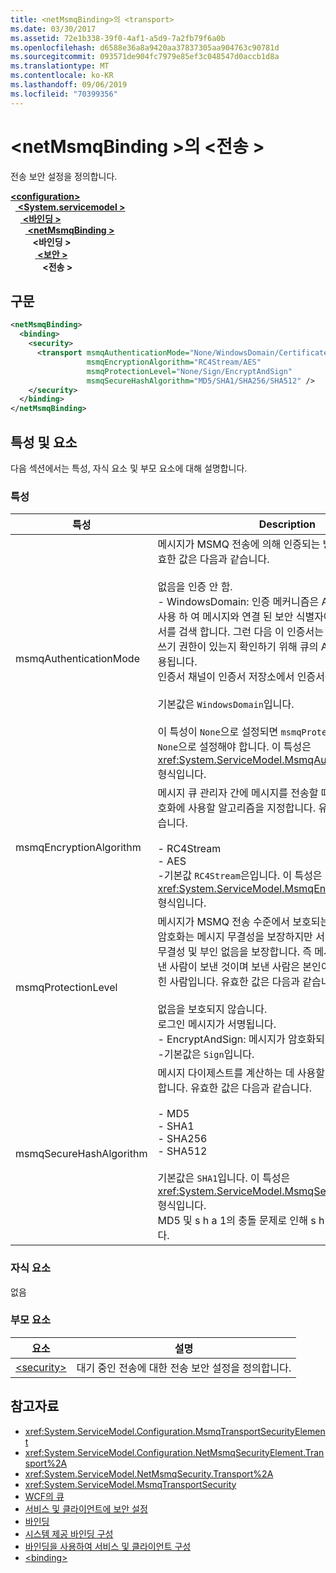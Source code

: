 ```yaml
---
title: <netMsmqBinding>의 <transport>
ms.date: 03/30/2017
ms.assetid: 72e1b338-39f0-4af1-a5d9-7a2fb79f6a0b
ms.openlocfilehash: d6588e36a8a9420aa37837305aa904763c90781d
ms.sourcegitcommit: 093571de904fc7979e85ef3c048547d0accb1d8a
ms.translationtype: MT
ms.contentlocale: ko-KR
ms.lasthandoff: 09/06/2019
ms.locfileid: "70399356"
---
```

# <a name="transport-of-netmsmqbinding"></a>\<netMsmqBinding >의 \<전송 >
전송 보안 설정을 정의합니다.  
  
[ **\<configuration>** ](../configuration-element.md)\
&nbsp;&nbsp;[ **\<System.servicemodel >** ](system-servicemodel.md)\
&nbsp;&nbsp;&nbsp;&nbsp;[ **\<바인딩 >** ](bindings.md)\
&nbsp;&nbsp;&nbsp;&nbsp;&nbsp;&nbsp;[ **\<netMsmqBinding >** ](netmsmqbinding.md)\
&nbsp;&nbsp;&nbsp;&nbsp;&nbsp;&nbsp;&nbsp;&nbsp; **\<바인딩 >** \
&nbsp;&nbsp;&nbsp;&nbsp;&nbsp;&nbsp;&nbsp;&nbsp;&nbsp;&nbsp;[ **\<보안 >** ](security-of-netmsmqbinding.md)\
&nbsp;&nbsp;&nbsp;&nbsp;&nbsp;&nbsp;&nbsp;&nbsp;&nbsp;&nbsp;&nbsp;&nbsp; **\<전송 >**  
  
## <a name="syntax"></a>구문  
  
```xml  
<netMsmqBinding>
  <binding>
    <security>
      <transport msmqAuthenticationMode="None/WindowsDomain/Certificate"
                 msmqEncryptionAlgorithm="RC4Stream/AES"
                 msmqProtectionLevel="None/Sign/EncryptAndSign"
                 msmqSecureHashAlgorithm="MD5/SHA1/SHA256/SHA512" />
    </security>
  </binding>
</netMsmqBinding>
```  
  
## <a name="attributes-and-elements"></a>특성 및 요소  
 다음 섹션에서는 특성, 자식 요소 및 부모 요소에 대해 설명합니다.  
  
### <a name="attributes"></a>특성  
  
|특성|Description|  
|---------------|-----------------|  
|msmqAuthenticationMode|메시지가 MSMQ 전송에 의해 인증되는 방법을 지정합니다. 유효한 값은 다음과 같습니다.<br /><br /> 없음을 인증 안 함.<br />-   WindowsDomain: 인증 메커니즘은 Active Directory를 사용 하 여 메시지와 연결 된 보안 식별자에 대 한 x.509 인증서를 검색 합니다. 그런 다음 이 인증서는 사용자에게 큐에 대한 쓰기 권한이 있는지 확인하기 위해 큐의 ACL을 검사하는 데 사용됩니다.<br />인증서 채널이 인증서 저장소에서 인증서를 검색 합니다.<br /><br /> 기본값은 `WindowsDomain`입니다.<br /><br /> 이 특성이 `None`으로 설정되면 `msmqProtectionLevel` 특성도 `None`으로 설정해야 합니다. 이 특성은 <xref:System.ServiceModel.MsmqAuthenticationMode> 형식입니다.|  
|msmqEncryptionAlgorithm|메시지 큐 관리자 간에 메시지를 전송할 때 통신 중에 메시지 암호화에 사용할 알고리즘을 지정합니다. 유효한 값은 다음과 같습니다.<br /><br /> -   RC4Stream<br />-   AES<br />-기본값 `RC4Stream`은입니다. 이 특성은 <xref:System.ServiceModel.MsmqEncryptionAlgorithm> 형식입니다.|  
|msmqProtectionLevel|메시지가 MSMQ 전송 수준에서 보호되는 방식을 지정합니다. 암호화는 메시지 무결성을 보장하지만 서명 및 암호화는 메시지 무결성 및 부인 없음을 보장합니다. 즉 메시지는 실제로 해당 보낸 사람이 보낸 것이며 보낸 사람은 본인이 보낸 사람이라고 밝힌 사람입니다. 유효한 값은 다음과 같습니다.<br /><br /> 없음을 보호되지 않습니다.<br />로그인 메시지가 서명됩니다.<br />-   EncryptAndSign: 메시지가 암호화되고 서명됩니다.<br />-기본값은 `Sign`입니다.|  
|msmqSecureHashAlgorithm|메시지 다이제스트를 계산하는 데 사용할 해시 알고리즘을 지정합니다. 유효한 값은 다음과 같습니다.<br /><br /> -   MD5<br />-   SHA1<br />-   SHA256<br />-   SHA512<br /><br /> 기본값은 `SHA1`입니다. 이 특성은 <xref:System.ServiceModel.MsmqSecureHashAlgorithm> 형식입니다.<br>MD5 및 s h a 1의 충돌 문제로 인해 s h a 1 이상을 권장 합니다.|  
  
### <a name="child-elements"></a>자식 요소  
 없음  
  
### <a name="parent-elements"></a>부모 요소  
  
|요소|설명|  
|-------------|-----------------|  
|[\<security>](security-of-netmsmqbinding.md)|대기 중인 전송에 대한 전송 보안 설정을 정의합니다.|  
  
## <a name="see-also"></a>참고자료

- <xref:System.ServiceModel.Configuration.MsmqTransportSecurityElement>
- <xref:System.ServiceModel.Configuration.NetMsmqSecurityElement.Transport%2A>
- <xref:System.ServiceModel.NetMsmqSecurity.Transport%2A>
- <xref:System.ServiceModel.MsmqTransportSecurity>
- [WCF의 큐](../../../wcf/feature-details/queues-in-wcf.md)
- [서비스 및 클라이언트에 보안 설정](../../../wcf/feature-details/securing-services-and-clients.md)
- [바인딩](../../../wcf/bindings.md)
- [시스템 제공 바인딩 구성](../../../wcf/feature-details/configuring-system-provided-bindings.md)
- [바인딩을 사용하여 서비스 및 클라이언트 구성](../../../wcf/using-bindings-to-configure-services-and-clients.md)
- [\<binding>](../../../misc/binding.md)
